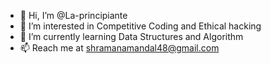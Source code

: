 - 👋 Hi, I’m @La-principiante
- 👀 I’m interested in Competitive Coding and Ethical hacking
- 🌱 I’m currently learning Data Structures and Algorithm
- 📫 Reach me at shramanamandal48@gmail.com

<!---
La-principiante/La-principiante is a ✨ special ✨ repository because its `README.md` (this file) appears on your GitHub profile.
You can click the Preview link to take a look at your changes.
--->
